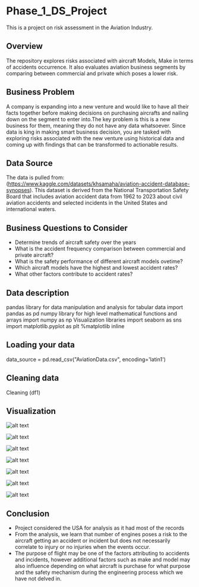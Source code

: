 # Phase_1_DS_Project
This is a project on risk assessment in the Aviation Industry.

## Overview
The repository explores risks associated with aircraft Models, Make in terms of accidents occurrence. It also evaluates aviation business segments by comparing between commercial and private which poses a lower risk.

## Business Problem
A company is expanding into a new venture and would like to have all their facts together before making decisions on purchasing aircrafts and nailing down on the segment to enter into.The key problem is this is a new business for them, meaning they do not have any data whatsoever. Since data is king in making smart business decision, you are tasked with exploring risks associated with the new venture using historical data and coming up with findings that can be transformed to actionable results.

## Data Source
The data is pulled from: (https://www.kaggle.com/datasets/khsamaha/aviation-accident-database-synopses).
This dataset is  derived from the National Transportation Safety Board that includes aviation accident data from 1962 to 2023 about civil aviation accidents and selected incidents in the United States and international waters.

## Business Questions to Consider
- Determine trends of aircraft safety over the years
- What is the accident frequency comparison between commercial and private aircraft?
- What is the safety performance of different aircraft models ovetime?
- Which aircraft models have the highest and lowest accident rates?
- What other factors contribute to accident rates?

## Data description
pandas library for data manipulation and analysis for tabular data
import pandas as pd
numpy library for high level mathematical functions and arrays
import numpy as np
Visualization libraries
import seaborn as sns
import matplotlib.pyplot as plt
%matplotlib inline

## Loading your data
data_source = pd.read_csv("AviationData.csv", encoding='latin1')

## Cleaning data
Cleaning (df1)

## Visualization
![alt text](image.png)

![alt text](image-1.png)

![alt text](image-2.png)

![alt text](image-3.png)

![alt text](image-4.png)

![alt text](image-5.png)

![alt text](image-6.png)

## Conclusion
- Project considered the USA for analysis as it had most of the records
- From the analysis, we learn that number of engines poses a risk to the aircraft getting an accident or incident but does not necessarily correlate to injury or no injuries when the events occur.
- The purpose of flight  may be one of the factors attributing to accidents and incidents, however additional factors such as make and model may also influence depending on what aircraft is purchase for what purpose and the safety mechanism during the engineering process which we have not delved in.
